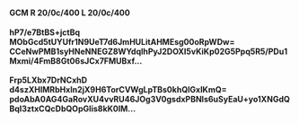 #### GCM R 20/0c/400 L 20/0c/400
**hP7/e7BtBS+jctBq**<br/>**MObGcd5tUYUfr1N9UeT7d6JmHULitAHMEsg00oRpWDw=**<br/>**CCeNwPMB1syHNeNNEGZ8WYdqlhPyJ2DOXI5vKiKp02G5Ppq5R5/PDu1Mxmi/4FmB8Gt06sJCx7FMUBxf...**<br/><br/>
**Frp5LXbx7DrNCxhD**<br/>**d4szXHlMRbHxln2jX9H6TorCVWgLpTBs0khQlGxIKmQ=**<br/>**pdoAbA0AG4GaRovXU4vvRU46JOg3V0gsdxPBNls6uSyEaU+yo1XNGdQBqI3ztxCQcDbQOpGIis8kK0lM...**